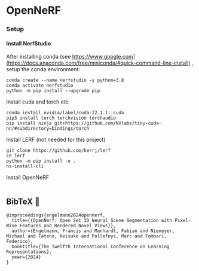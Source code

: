 # OpenNeRF


### Setup

#### Install NerfStudio

After installing conda (see https://www.google.com](https://docs.anaconda.com/free/miniconda/#quick-command-line-install) , setup the conda environment:

```
conda create --name nerfstudio -y python=3.8
conda activate nerfstudio
python -m pip install --upgrade pip
```
Install cuda and torch etc
```
conda install nvidia/label/cuda-12.1.1::cuda
pip3 install torch torchvision torchaudio
pip install ninja git+https://github.com/NVlabs/tiny-cuda-nn/#subdirectory=bindings/torch
```

Install LERF (not needed for this project)
```
git clone https://github.com/kerrj/lerf
cd lerf
python -m pip install -e .
ns-install-cli
```

Install OpenNeRF
```
```


## BibTeX :pray:
```
@inproceedings{engelmann2024opennerf,
  title={{OpenNerf: Open Set 3D Neural Scene Segmentation with Pixel-Wise Features and Rendered Novel Views}},
  author={Engelmann, Francis and Manhardt, Fabian and Niemeyer, Michael and Tateno, Keisuke and Pollefeys, Marc and Tombari, Federico},
  booktitle={The Twelfth International Conference on Learning Representations},
  year={2024}
}
```
